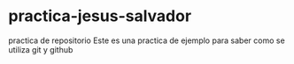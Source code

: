 # practica-jesus-salvador
practica de repositorio
Este es una practica de ejemplo para saber como se utiliza git y github
